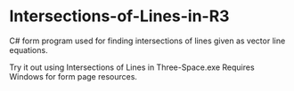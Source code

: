 # Intersections-of-Lines-in-R3
C# form program used for finding intersections of lines given as vector line equations.

Try it out using  Intersections of Lines in Three-Space.exe
Requires Windows for form page resources.
